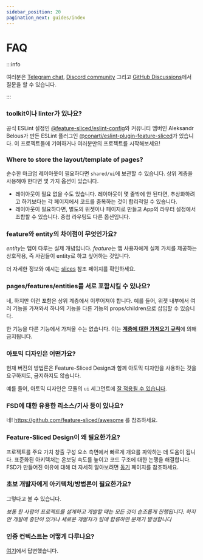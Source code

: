 ```yaml
---
sidebar_position: 20
pagination_next: guides/index
---
```


# FAQ

:::info

여러분은 [Telegram chat][telegram], [Discord community][discord] 그리고 [GitHub Discussions][github-discussions]에서 질문을 할 수 있습니다.

:::

### toolkit이나 linter가 있나요?

공식 ESLint 설정인 [@feature-sliced/eslint-config][eslint-config-official]와 커뮤니티 멤버인 Aleksandr Belous가 만든 ESLint 플러그인 [@conarti/eslint-plugin-feature-sliced][eslint-plugin-conarti]가 있습니다. 이 프로젝트들에 기여하거나 여러분만의 프로젝트를 시작해보세요!

### Where to store the layout/template of pages?

순수한 마크업 레이아웃이 필요하다면 `shared/ui`에 보관할 수 있습니다. 상위 계층을 사용해야 한다면 몇 가지 옵션이 있습니다.

- 레이아웃이 필요 없을 수도 있습니다. 레이아웃이 몇 줄밖에 안 된다면, 추상화하려고 하기보다는 각 페이지에서 코드를 중복하는 것이 합리적일 수 있습니다.
- 레이아웃이 필요하다면, 별도의 위젯이나 페이지로 만들고 App의 라우터 설정에서 조합할 수 있습니다. 중첩 라우팅도 다른 옵션입니다.

### feature와 entity의 차이점이 무엇인가요?

*entity*는 앱이 다루는 실제 개념입니다. *feature*는 앱 사용자에게 실제 가치를 제공하는 상호작용, 즉 사람들이 entity로 하고 싶어하는 것입니다.

더 자세한 정보와 예시는 [slices][reference-entities] 참조 페이지를 확인하세요.

### pages/features/entities를 서로 포함시킬 수 있나요?

네, 하지만 이런 포함은 상위 계층에서 이루어져야 합니다. 예를 들어, 위젯 내부에서 여러 기능을 가져와서 하나의 기능을 다른 기능의 props/children으로 삽입할 수 있습니다.

한 기능을 다른 기능에서 가져올 수는 없습니다. 이는 [**계층에 대한 가져오기 규칙**][import-rule-layers]에 의해 금지됩니다.

### 아토믹 디자인은 어떤가요?

현재 버전의 방법론은 Feature-Sliced Design과 함께 아토믹 디자인을 사용하는 것을 요구하지도, 금지하지도 않습니다.

예를 들어, 아토믹 디자인은 모듈의 `ui` 세그먼트에 [잘 적용될 수 있습니다](https://t.me/feature_sliced/1653).

### FSD에 대한 유용한 리소스/기사 등이 있나요?

네! https://github.com/feature-sliced/awesome 를 참조하세요.

### Feature-Sliced Design이 왜 필요한가요?

프로젝트를 주요 가치 창출 구성 요소 측면에서 빠르게 개요를 파악하는 데 도움이 됩니다. 표준화된 아키텍처는 온보딩 속도를 높이고 코드 구조에 대한 논쟁을 해결합니다. FSD가 만들어진 이유에 대해 더 자세히 알아보려면 [동기][motivation] 페이지를 참조하세요.

### 초보 개발자에게 아키텍처/방법론이 필요한가요?

그렇다고 볼 수 있습니다.

*보통 한 사람이 프로젝트를 설계하고 개발할 때는 모든 것이 순조롭게 진행됩니다. 하지만 개발에 중단이 있거나 새로운 개발자가 팀에 합류하면 문제가 발생합니다*


### 인증 컨텍스트는 어떻게 다루나요?

[여기](/docs/guides/examples/auth)에서 답변했습니다.

[import-rule-layers]: /docs/reference/layers#import-rule-on-layers
[reference-entities]: /docs/reference/layers#entities
[eslint-config-official]: https://github.com/feature-sliced/eslint-config
[eslint-plugin-conarti]: https://github.com/conarti/eslint-plugin-feature-sliced
[motivation]: /docs/about/motivation
[telegram]: https://t.me/feature_sliced
[discord]: https://discord.gg/S8MzWTUsmp
[github-discussions]: https://github.com/feature-sliced/documentation/discussions
